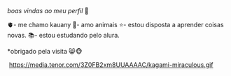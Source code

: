 *boas vindas ao meu perfil* 🖤

🫀- me chamo kauany
🐶- amo animais
⭐- estou disposta a aprender coisas novas.
📚- estou estudando pelo alura.

*obrigado pela visita 😸🐵




![]()
https://media.tenor.com/3Z0FB2xm8UUAAAAC/kagami-miraculous.gif
